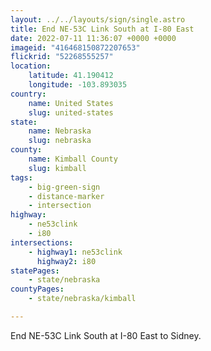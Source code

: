 ```yaml
---
layout: ../../layouts/sign/single.astro
title: End NE-53C Link South at I-80 East
date: 2022-07-11 11:36:07 +0000 +0000
imageid: "416468150872207653"
flickrid: "52268555257"
location:
    latitude: 41.190412
    longitude: -103.893035
country:
    name: United States
    slug: united-states
state:
    name: Nebraska
    slug: nebraska
county:
    name: Kimball County
    slug: kimball
tags:
    - big-green-sign
    - distance-marker
    - intersection
highway:
    - ne53clink
    - i80
intersections:
    - highway1: ne53clink
      highway2: i80
statePages:
    - state/nebraska
countyPages:
    - state/nebraska/kimball

---
```

End NE-53C Link South at I-80 East to Sidney.